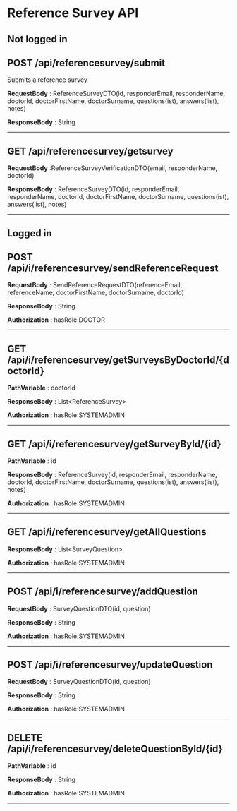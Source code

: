 # Reference Survey API

## Not logged in

## POST /api/referencesurvey/submit

Submits a reference survey

**RequestBody** : ReferenceSurveyDTO(id, responderEmail, responderName, doctorId, doctorFirstName, doctorSurname, questions(ist), answers(list), notes)

**ResponseBody** : String

---

## GET /api/referencesurvey/getsurvey

**RequestBody** :ReferenceSurveyVerificationDTO(email, responderName, doctorId)

**ResponseBody** : ReferenceSurveyDTO(id, responderEmail, responderName, doctorId, doctorFirstName, doctorSurname, questions(ist), answers(list), notes)

---

## Logged in

## POST /api/i/referencesurvey/sendReferenceRequest

**RequestBody** : SendReferenceRequestDTO(referenceEmail, referenceName, doctorFirstName, doctorSurname, doctorId)

**ResponseBody** : String

**Authorization** : hasRole:DOCTOR

---

## GET /api/i/referencesurvey/getSurveysByDoctorId/{doctorId}

**PathVariable** : doctorId

**ResponseBody** : List\<ReferenceSurvey\>

**Authorization** : hasRole:SYSTEMADMIN

---

## GET /api/i/referencesurvey/getSurveyById/{id}

**PathVariable** : id

**ResponseBody** : ReferenceSurvey(id, responderEmail, responderName, doctorId, doctorFirstName, doctorSurname, questions(ist), answers(list), notes)

**Authorization** : hasRole:SYSTEMADMIN

---

## GET /api/i/referencesurvey/getAllQuestions

**ResponseBody** : List\<SurveyQuestion\>

**Authorization** : hasRole:SYSTEMADMIN

---

## POST /api/i/referencesurvey/addQuestion

**RequestBody** : SurveyQuestionDTO(id, question)

**ResponseBody** : String

**Authorization** : hasRole:SYSTEMADMIN

---

## POST /api/i/referencesurvey/updateQuestion

**RequestBody** : SurveyQuestionDTO(id, question)

**ResponseBody** : String

**Authorization** : hasRole:SYSTEMADMIN

---

## DELETE /api/i/referencesurvey/deleteQuestionById/{id}

**PathVariable** : id

**ResponseBody** : String

**Authorization** : hasRole:SYSTEMADMIN

---
